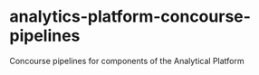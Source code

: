 # analytics-platform-concourse-pipelines
Concourse pipelines for components of the Analytical Platform
